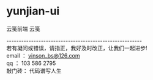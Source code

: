 # yunjian-ui
云笺前端
云笺



------------------------------------------------------- <br />
若有凝问或错误，请指正，我好及时改正，让我们一起进步! <br />
email ： vinson_bs@126.com <br />
qq ： 103 586 2795 <br />
敲门砖： 代码谱写人生 <br />


